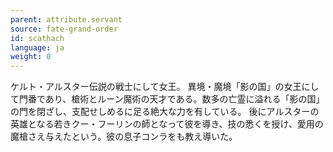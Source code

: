 ```yaml
---
parent: attribute.servant
source: fate-grand-order
id: scathach
language: ja
weight: 0
---
```


ケルト・アルスター伝説の戦士にして女王。
異境・魔境「影の国」の女王にして門番であり、槍術とルーン魔術の天才である。数多の亡霊に溢れる「影の国」の門を閉ざし、支配せしめるに足る絶大な力を有している。
後にアルスターの英雄となる若きクー・フーリンの師となって彼を導き、技の悉くを授け、愛用の魔槍さえ与えたという。彼の息子コンラをも教え導いた。
